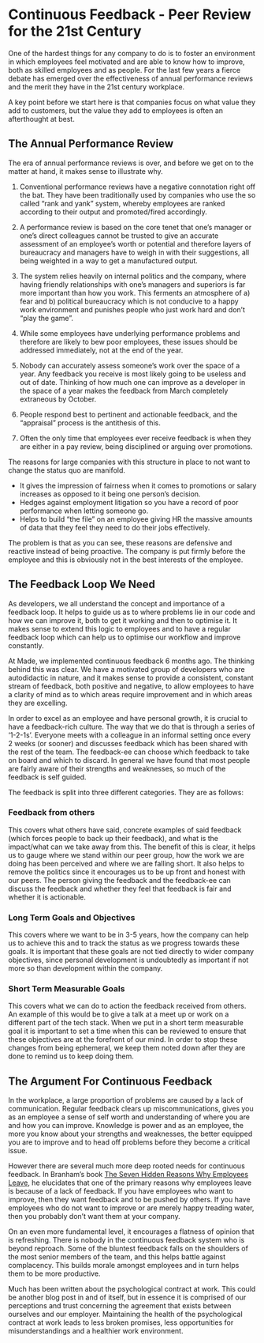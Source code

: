 # Continuous Feedback - Peer Review for the 21st Century

One of the hardest things for any company to do is to foster an environment in which employees feel motivated and are able to know how to improve, both as skilled employees and as people. For the last few years a fierce debate has emerged over the effectiveness of annual performance reviews and the merit they have in the 21st century workplace.

A key point before we start here is that companies focus on what value they add to customers, but the value they add to employees is often  an afterthought at best.

## The Annual Performance Review

The era of annual performance reviews is over, and before we get on to the matter at hand, it makes sense to illustrate why.

1. Conventional performance reviews have a negative connotation right off the bat. They have been traditionally used by companies who use the so called “rank and yank” system, whereby employees are ranked according to their output and promoted/fired accordingly.

2. A performance review is based on the core tenet that one’s manager or one’s direct colleagues cannot be trusted to give an accurate assessment of an employee’s worth or potential and therefore layers of bureaucracy and managers have to weigh in with their suggestions, all being weighted in a way to get a manufactured output.

3. The system relies heavily on internal politics and the company, where having friendly relationships with one’s managers and superiors is far more important than how you work. This ferments an atmosphere of a) fear and b) political bureaucracy which is not conducive to a happy work environment and punishes people who just work hard and don’t “play the game”.

4. While some employees have underlying performance problems and therefore are likely to bew poor employees, these issues should be addressed immediately, not at the end of the year.

5. Nobody can accurately assess someone’s work over the space of a year. Any feedback you receive is most likely going to be useless and out of date. Thinking of how much one can improve as a developer in the space of a year makes the feedback from March completely extraneous by October.

6. People respond best to pertinent and actionable feedback, and the “appraisal” process is the antithesis of this.

7. Often the only time that employees ever receive feedback is when they are either in a pay review, being disciplined or arguing over promotions.

The reasons for large companies with this structure in place to not want to change the status quo are manifold.

* It gives the impression of fairness when it comes to promotions or salary increases as opposed to it being one person’s decision.
* Hedges against employment litigation so you have a record of poor performance when letting someone go.
* Helps to build “the file” on an employee giving HR the massive amounts of data that they feel they need to do their jobs effectively.

The problem is that as you can see, these reasons are defensive and reactive instead of being proactive. The company is put firmly before the employee and this is obviously not in the best interests of the employee.

## The Feedback Loop We Need

As developers, we all understand the concept and importance of a feedback loop.  It helps to guide us as to where problems lie in our code and how we can improve it, both to get it working and then to optimise it. It makes sense to extend this logic to employees and to have a regular feedback loop which can help us to optimise our workflow and improve constantly.

At Made, we implemented continuous feedback 6 months ago. The thinking behind this was clear. We have a motivated group of developers who are autodidactic in nature, and it makes sense to provide a consistent, constant stream of feedback, both positive and negative, to allow employees to have a clarity of mind as to which areas require improvement and in which areas they are excelling.

In order to excel as an employee and have personal growth, it is crucial to have a feedback-rich culture. The way that we do that is through a series of ‘1-2-1s’. Everyone meets with a colleague in an informal setting once every 2 weeks (or sooner) and discusses feedback which has been shared with the rest of the team. The feedback-ee can choose which feedback to take on board and which to discard. In general we have found that most people are fairly aware of their strengths and weaknesses, so much of the feedback is self guided.

The feedback is split into three different categories. They are as follows:

### Feedback from others

This covers what others have said, concrete examples of said feedback (which forces people to back up their feedback), and what is the impact/what can we take away from this. The benefit of this is clear, it helps us to gauge where we stand within our peer group, how the work we are doing has been perceived and where we are falling short. It also helps to remove the politics since it encourages us to be up front and honest with our peers. The person giving the feedback and the feedback-ee can discuss the feedback and whether they feel that feedback is fair and whether it is actionable.

### Long Term Goals and Objectives

This covers where we want to be in 3-5 years, how the company can help us to achieve this and to track the status as we progress towards these goals. It is important that these goals are not tied directly to wider company objectives,  since personal development is undoubtedly as important if not more so than development within the company.

### Short Term Measurable Goals

This covers what we can do to action the feedback received from others. An example of this would be to give a talk at a meet up or work on a different part of the tech stack. When we put in a short term measurable goal it is important to set a time when this can be reviewed to ensure that these objectives are at the forefront of our mind. In order to stop these changes from being ephemeral, we keep them noted down after they are done to remind us to keep doing them.

## The Argument For Continuous Feedback

In the workplace, a large proportion of problems are caused by a lack of communication. Regular feedback clears up miscommunications, gives you as an employee a sense of self worth and understanding of where you are and how you can improve. Knowledge is power and as an employee, the more you know about your strengths and weaknesses, the better equipped you are to improve and to head off problems before they become a critical issue.

However there are several much more deep rooted needs for continuous feedback. In Branham’s book [The Seven Hidden Reasons Why Employees Leave](http://www.amazon.co.uk/The-Hidden-Reasons-Employees-Leave/dp/0814408516), he elucidates that one of the primary reasons why employees leave is because of a lack of feedback. If you have employees who want to improve, then they want feedback and to be pushed by others. If you have employees who do not want to improve or are merely happy treading water, then you probably don’t want them at your company.

On an even more fundamental level, it encourages a flatness of opinion that is refreshing. There is nobody in the continuous feedback system who is beyond reproach. Some of the bluntest feedback falls on the shoulders of the most senior members of the team, and this helps battle against complacency. This builds morale amongst employees and in turn helps them to be more productive.

Much has been written about the psychological contract at work. This could be another blog post in and of itself, but in essence it is comprised of our perceptions and trust concerning the agreement that exists between ourselves and our employer. Maintaining the health of the psychological contract at work leads to less broken promises, less opportunities for misunderstandings and  a healthier work environment.




